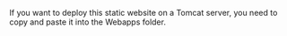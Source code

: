 If you want to deploy this static website on a Tomcat server, you need to copy and paste it into the Webapps folder.
